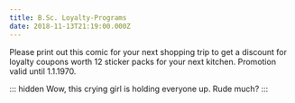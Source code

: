 ```yaml
---
title: B.Sc. Loyalty-Programs
date: 2018-11-13T21:19:00.000Z
---
```


Please print out this comic for your next shopping trip to get a discount for loyalty coupons worth 12 sticker packs for your next kitchen. Promotion valid until 1.1.1970.

::: hidden
Wow, this crying girl is holding everyone up. Rude much?
:::